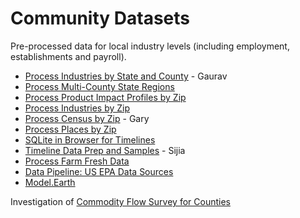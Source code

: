 # Community Datasets

Pre-processed data for local industry levels (including employment, establishments and payroll).

- [Process Industries by State and County](process/python/bea) - Gaurav
- [Process Multi-County State Regions](us/edd/)
- [Process Product Impact Profiles by Zip](/io/template/feed/)
- [Process Industries by Zip](process/naics/)
- [Process Census by Zip](/zip/io/#zip=10001) - Gary
- [Process Places by Zip](/places)
- [SQLite in Browser for Timelines](/places)
- [Timeline Data Prep and Samples](/data-pipeline/timelines/prep/all/) - Sijia
- [Process Farm Fresh Data](process/python/farmfresh/)
- [Data Pipeline: US EPA Data Sources](/data-pipeline/)
- [Model.Earth](https://model.earth)
<!-- [Imputation for NAICS Using Machine Learning](/machine-learning/)-->
Investigation of [Commodity Flow Survey for Counties](https://github.com/modelearth/commodity-flow-survey)